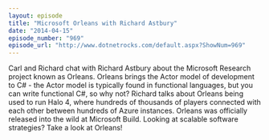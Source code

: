 ```yaml
---
layout: episode
title: "Microsoft Orleans with Richard Astbury"
date: "2014-04-15"
episode_number: "969"
episode_url: "http://www.dotnetrocks.com/default.aspx?ShowNum=969"
---
```


Carl and Richard chat with Richard Astbury about the Microsoft Research project known as Orleans. Orleans brings the Actor model of development to C# - the Actor model is typically found in functional languages, but you can write functional C#, so why not? Richard talks about Orleans being used to run Halo 4, where hundreds of thousands of players connected with each other between hundreds of Azure instances. Orleans was officially released into the wild at Microsoft Build. Looking at scalable software strategies? Take a look at Orleans!
